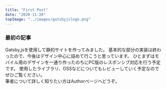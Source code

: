 ```yaml
---
title: "First Post"
date: "2020-11-20"
topImage: "../images/gatsbyjslogo.png"
---
```


### 最初の記事

Gatsby,jsを使用して静的サイトを作ってみました。
基本的な部分の実装は終わったので、今後はデザイン中心に詰めて行こうと思っています。
ひとまずはモバイル用のデザインを一通り作ったのちにPC版のレスポンシブ対応を行う予定です。
使用したライブラリ、OSSなどについてもレビューしていく予定なのでぜひご覧ください。<br>
筆者について詳しく知りたい方はAuthorページへどうぞ。